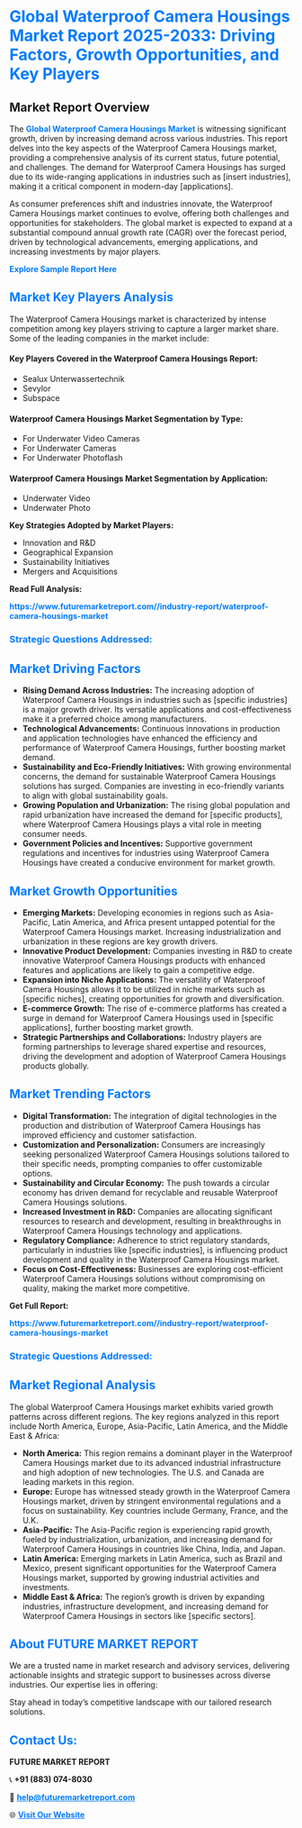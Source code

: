 <h1 style="color: #007BFF;">Global Waterproof Camera Housings Market Report 2025-2033: Driving Factors, Growth Opportunities, and Key Players</h1>

<section id="overview">
<h2>Market Report Overview</h2>
<p>The <a href="https://www.futuremarketreport.com//industry-report/waterproof-camera-housings-market" style="color: #007BFF; text-decoration: none;"><strong>Global Waterproof Camera Housings Market</strong></a> is witnessing significant growth, driven by increasing demand across various industries. This report delves into the key aspects of the Waterproof Camera Housings market, providing a comprehensive analysis of its current status, future potential, and challenges. The demand for Waterproof Camera Housings has surged due to its wide-ranging applications in industries such as [insert industries], making it a critical component in modern-day [applications].</p>
<p>As consumer preferences shift and industries innovate, the Waterproof Camera Housings market continues to evolve, offering both challenges and opportunities for stakeholders. The global market is expected to expand at a substantial compound annual growth rate (CAGR) over the forecast period, driven by technological advancements, emerging applications, and increasing investments by major players.</p>
</section>

<section id="overview">
<p><a href="https://www.futuremarketreport.com//request-sample/reportId=48416" style="color: #007BFF; text-decoration: none;"><strong>Explore Sample Report Here</strong></a></p>
</section>

<section id="key-players">
<h2 style="color: #007BFF;">Market Key Players Analysis</h2>
<p>The Waterproof Camera Housings market is characterized by intense competition among key players striving to capture a larger market share. Some of the leading companies in the market include:</p>
<h4>Key Players Covered in the Waterproof Camera Housings Report:</h4>
<ul><li>Sealux Unterwassertechnik</li><li>Sevylor</li><li>Subspace</li></ul>
<h4>Waterproof Camera Housings Market Segmentation by Type:</h4>
<ul><li>For Underwater Video Cameras</li><li>For Underwater Cameras</li><li>For Underwater Photoflash</li></ul>

<h4>Waterproof Camera Housings Market Segmentation by Application:</h4>
<ul><li>Underwater Video</li><li>Underwater Photo</li></ul>
<p><strong>Key Strategies Adopted by Market Players:</strong></p>
<ul>
<li>Innovation and R&D</li>
<li>Geographical Expansion</li>
<li>Sustainability Initiatives</li>
<li>Mergers and Acquisitions</li>
</ul>
</section>

<section>
<p><strong>Read Full Analysis: </strong></p><a href="https://www.futuremarketreport.com//industry-report/waterproof-camera-housings-market" style="color: #007BFF; text-decoration: none;"><strong>https://www.futuremarketreport.com//industry-report/waterproof-camera-housings-market</strong></a>
<h3 style="color: #007BFF;">Strategic Questions Addressed:</h3>
</section>

<section id="driving-factors">
<h2 style="color: #007BFF;">Market Driving Factors</h2>
<ul>
<li><strong>Rising Demand Across Industries:</strong> The increasing adoption of Waterproof Camera Housings in industries such as [specific industries] is a major growth driver. Its versatile applications and cost-effectiveness make it a preferred choice among manufacturers.</li>
<li><strong>Technological Advancements:</strong> Continuous innovations in production and application technologies have enhanced the efficiency and performance of Waterproof Camera Housings, further boosting market demand.</li>
<li><strong>Sustainability and Eco-Friendly Initiatives:</strong> With growing environmental concerns, the demand for sustainable Waterproof Camera Housings solutions has surged. Companies are investing in eco-friendly variants to align with global sustainability goals.</li>
<li><strong>Growing Population and Urbanization:</strong> The rising global population and rapid urbanization have increased the demand for [specific products], where Waterproof Camera Housings plays a vital role in meeting consumer needs.</li>
<li><strong>Government Policies and Incentives:</strong> Supportive government regulations and incentives for industries using Waterproof Camera Housings have created a conducive environment for market growth.</li>
</ul>
</section>

<section id="growth-opportunities">
<h2 style="color: #007BFF;">Market Growth Opportunities</h2>
<ul>
<li><strong>Emerging Markets:</strong> Developing economies in regions such as Asia-Pacific, Latin America, and Africa present untapped potential for the Waterproof Camera Housings market. Increasing industrialization and urbanization in these regions are key growth drivers.</li>
<li><strong>Innovative Product Development:</strong> Companies investing in R&D to create innovative Waterproof Camera Housings products with enhanced features and applications are likely to gain a competitive edge.</li>
<li><strong>Expansion into Niche Applications:</strong> The versatility of Waterproof Camera Housings allows it to be utilized in niche markets such as [specific niches], creating opportunities for growth and diversification.</li>
<li><strong>E-commerce Growth:</strong> The rise of e-commerce platforms has created a surge in demand for Waterproof Camera Housings used in [specific applications], further boosting market growth.</li>
<li><strong>Strategic Partnerships and Collaborations:</strong> Industry players are forming partnerships to leverage shared expertise and resources, driving the development and adoption of Waterproof Camera Housings products globally.</li>
</ul>
</section>

<section id="trending-factors">
<h2 style="color: #007BFF;">Market Trending Factors</h2>
<ul>
<li><strong>Digital Transformation:</strong> The integration of digital technologies in the production and distribution of Waterproof Camera Housings has improved efficiency and customer satisfaction.</li>
<li><strong>Customization and Personalization:</strong> Consumers are increasingly seeking personalized Waterproof Camera Housings solutions tailored to their specific needs, prompting companies to offer customizable options.</li>
<li><strong>Sustainability and Circular Economy:</strong> The push towards a circular economy has driven demand for recyclable and reusable Waterproof Camera Housings solutions.</li>
<li><strong>Increased Investment in R&D:</strong> Companies are allocating significant resources to research and development, resulting in breakthroughs in Waterproof Camera Housings technology and applications.</li>
<li><strong>Regulatory Compliance:</strong> Adherence to strict regulatory standards, particularly in industries like [specific industries], is influencing product development and quality in the Waterproof Camera Housings market.</li>
<li><strong>Focus on Cost-Effectiveness:</strong> Businesses are exploring cost-efficient Waterproof Camera Housings solutions without compromising on quality, making the market more competitive.</li>
</ul>
</section>

<section>
<p><strong>Get Full Report: </strong></p><a href="https://www.futuremarketreport.com//industry-report/waterproof-camera-housings-market" style="color: #007BFF; text-decoration: none;"><strong>https://www.futuremarketreport.com//industry-report/waterproof-camera-housings-market</strong></a>
<h3 style="color: #007BFF;">Strategic Questions Addressed:</h3>
</section>


<section id="regional-analysis">
<h2 style="color: #007BFF;">Market Regional Analysis</h2>
<p>The global Waterproof Camera Housings market exhibits varied growth patterns across different regions. The key regions analyzed in this report include North America, Europe, Asia-Pacific, Latin America, and the Middle East & Africa:</p>
<ul>
<li><strong>North America:</strong> This region remains a dominant player in the Waterproof Camera Housings market due to its advanced industrial infrastructure and high adoption of new technologies. The U.S. and Canada are leading markets in this region.</li>
<li><strong>Europe:</strong> Europe has witnessed steady growth in the Waterproof Camera Housings market, driven by stringent environmental regulations and a focus on sustainability. Key countries include Germany, France, and the U.K.</li>
<li><strong>Asia-Pacific:</strong> The Asia-Pacific region is experiencing rapid growth, fueled by industrialization, urbanization, and increasing demand for Waterproof Camera Housings in countries like China, India, and Japan.</li>
<li><strong>Latin America:</strong> Emerging markets in Latin America, such as Brazil and Mexico, present significant opportunities for the Waterproof Camera Housings market, supported by growing industrial activities and investments.</li>
<li><strong>Middle East & Africa:</strong> The region’s growth is driven by expanding industries, infrastructure development, and increasing demand for Waterproof Camera Housings in sectors like [specific sectors].</li>
</ul>
</section>

<footer>
<h2 style="color: #007BFF;">About FUTURE MARKET REPORT</h2>
<p>We are a trusted name in market research and advisory services, delivering actionable insights and strategic support to businesses across diverse industries. Our expertise lies in offering:</p>

<p>Stay ahead in today’s competitive landscape with our tailored research solutions.</p>

<h2 style="color: #007BFF;">Contact Us:</h2>
<p><strong>FUTURE MARKET REPORT</strong></p>
<p>📞 <strong>+91 (883) 074-8030</strong></p>
<p>📧 <strong><a href="mailto:help@futuremarketreport.com" style="color: #007BFF;">help@futuremarketreport.com</a></strong></p>
<p>🌐 <strong><a href="https://www.futuremarketreport.com/" style="color: #007BFF;">Visit Our Website</a></strong></p>
</footer>